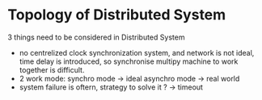 # Topology of Distributed System

3 things need to be considered in Distributed System
 
 - no centrelized clock synchronization system, and network is not ideal, time delay is introduced, so synchronise multipy machine to work together is difficult.
 - 2 work mode: synchro mode -> ideal asynchro mode -> real world
 - system failure is oftern, strategy to solve it ? -> timeout



